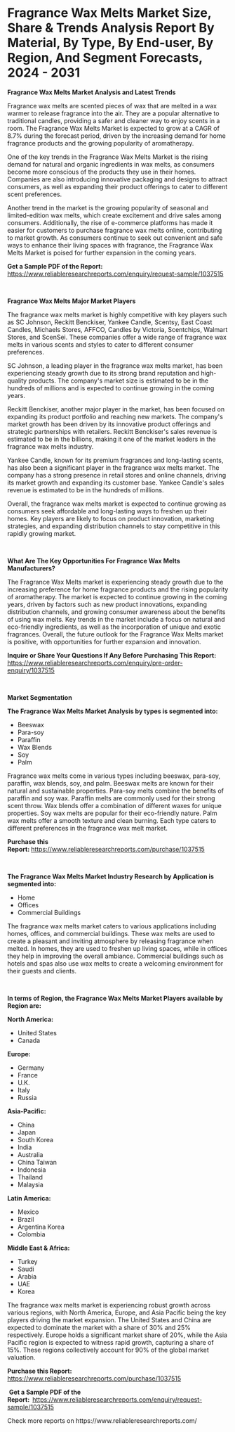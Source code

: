 <p><h1>Fragrance Wax Melts Market Size, Share & Trends Analysis Report By Material, By Type, By End-user, By Region, And Segment Forecasts, 2024 - 2031</h1></p><p><strong>Fragrance Wax Melts Market Analysis and Latest Trends</strong></p>
<p><p>Fragrance wax melts are scented pieces of wax that are melted in a wax warmer to release fragrance into the air. They are a popular alternative to traditional candles, providing a safer and cleaner way to enjoy scents in a room. The Fragrance Wax Melts Market is expected to grow at a CAGR of 8.7% during the forecast period, driven by the increasing demand for home fragrance products and the growing popularity of aromatherapy.</p><p>One of the key trends in the Fragrance Wax Melts Market is the rising demand for natural and organic ingredients in wax melts, as consumers become more conscious of the products they use in their homes. Companies are also introducing innovative packaging and designs to attract consumers, as well as expanding their product offerings to cater to different scent preferences.</p><p>Another trend in the market is the growing popularity of seasonal and limited-edition wax melts, which create excitement and drive sales among consumers. Additionally, the rise of e-commerce platforms has made it easier for customers to purchase fragrance wax melts online, contributing to market growth. As consumers continue to seek out convenient and safe ways to enhance their living spaces with fragrance, the Fragrance Wax Melts Market is poised for further expansion in the coming years.</p></p>
<p><strong>Get a Sample PDF of the Report:&nbsp;</strong> <a href="https://www.reliableresearchreports.com/enquiry/request-sample/1037515">https://www.reliableresearchreports.com/enquiry/request-sample/1037515</a></p>
<p>&nbsp;</p>
<p><strong>Fragrance Wax Melts Major Market Players</strong></p>
<p><p>The fragrance wax melts market is highly competitive with key players such as SC Johnson, Reckitt Benckiser, Yankee Candle, Scentsy, East Coast Candles, Michaels Stores, AFFCO, Candles by Victoria, Scentchips, Walmart Stores, and ScenSei. These companies offer a wide range of fragrance wax melts in various scents and styles to cater to different consumer preferences.</p><p>SC Johnson, a leading player in the fragrance wax melts market, has been experiencing steady growth due to its strong brand reputation and high-quality products. The company's market size is estimated to be in the hundreds of millions and is expected to continue growing in the coming years.</p><p>Reckitt Benckiser, another major player in the market, has been focused on expanding its product portfolio and reaching new markets. The company's market growth has been driven by its innovative product offerings and strategic partnerships with retailers. Reckitt Benckiser's sales revenue is estimated to be in the billions, making it one of the market leaders in the fragrance wax melts industry.</p><p>Yankee Candle, known for its premium fragrances and long-lasting scents, has also been a significant player in the fragrance wax melts market. The company has a strong presence in retail stores and online channels, driving its market growth and expanding its customer base. Yankee Candle's sales revenue is estimated to be in the hundreds of millions.</p><p>Overall, the fragrance wax melts market is expected to continue growing as consumers seek affordable and long-lasting ways to freshen up their homes. Key players are likely to focus on product innovation, marketing strategies, and expanding distribution channels to stay competitive in this rapidly growing market.</p></p>
<p>&nbsp;</p>
<p><strong>What Are The Key Opportunities For Fragrance Wax Melts Manufacturers?</strong></p>
<p><p>The Fragrance Wax Melts market is experiencing steady growth due to the increasing preference for home fragrance products and the rising popularity of aromatherapy. The market is expected to continue growing in the coming years, driven by factors such as new product innovations, expanding distribution channels, and growing consumer awareness about the benefits of using wax melts. Key trends in the market include a focus on natural and eco-friendly ingredients, as well as the incorporation of unique and exotic fragrances. Overall, the future outlook for the Fragrance Wax Melts market is positive, with opportunities for further expansion and innovation.</p></p>
<p><strong>Inquire or Share Your Questions If Any Before Purchasing This Report:</strong> <a href="https://www.reliableresearchreports.com/enquiry/pre-order-enquiry/1037515">https://www.reliableresearchreports.com/enquiry/pre-order-enquiry/1037515</a></p>
<p>&nbsp;</p>
<p><strong>Market Segmentation</strong></p>
<p><strong>The Fragrance Wax Melts Market Analysis by types is segmented into:</strong></p>
<p><ul><li>Beeswax</li><li>Para-soy</li><li>Paraffin</li><li>Wax Blends</li><li>Soy</li><li>Palm</li></ul></p>
<p><p>Fragrance wax melts come in various types including beeswax, para-soy, paraffin, wax blends, soy, and palm. Beeswax melts are known for their natural and sustainable properties. Para-soy melts combine the benefits of paraffin and soy wax. Paraffin melts are commonly used for their strong scent throw. Wax blends offer a combination of different waxes for unique properties. Soy wax melts are popular for their eco-friendly nature. Palm wax melts offer a smooth texture and clean burning. Each type caters to different preferences in the fragrance wax melt market.</p></p>
<p><strong>Purchase this Report:&nbsp;</strong><a href="https://www.reliableresearchreports.com/purchase/1037515">https://www.reliableresearchreports.com/purchase/1037515</a></p>
<p>&nbsp;</p>
<p><strong>The Fragrance Wax Melts Market Industry Research by Application is segmented into:</strong></p>
<p><ul><li>Home</li><li>Offices</li><li>Commercial Buildings</li></ul></p>
<p><p>The fragrance wax melts market caters to various applications including homes, offices, and commercial buildings. These wax melts are used to create a pleasant and inviting atmosphere by releasing fragrance when melted. In homes, they are used to freshen up living spaces, while in offices they help in improving the overall ambiance. Commercial buildings such as hotels and spas also use wax melts to create a welcoming environment for their guests and clients.</p></p>
<p>&nbsp;</p>
<p><strong>In terms of Region, the Fragrance Wax Melts Market Players available by Region are:</strong></p>
<p>
    <p> <strong> North America: </strong>
        <ul>
            <li>United States</li>
            <li>Canada</li>
        </ul>
        </p> 
    <p> <strong> Europe: </strong>
        <ul>
            <li>Germany</li>
            <li>France</li>
            <li>U.K.</li>
            <li>Italy</li>
            <li>Russia</li>
        </ul>
        </p> 
    <p> <strong> Asia-Pacific: </strong>
        <ul>
            <li>China</li>
            <li>Japan</li>
            <li>South Korea</li>
            <li>India</li>
            <li>Australia</li>
            <li>China Taiwan</li>
            <li>Indonesia</li>
            <li>Thailand</li>
            <li>Malaysia</li>
        </ul>
        </p> 
    <p> <strong> Latin America: </strong>
        <ul>
            <li>Mexico</li>
            <li>Brazil</li>
            <li>Argentina Korea</li>
            <li>Colombia</li>
        </ul>
        </p> 
    <p> <strong> Middle East & Africa: </strong>
        <ul>
            <li>Turkey</li>
            <li>Saudi</li>
            <li>Arabia</li>
            <li>UAE</li>
            <li>Korea</li>
        </ul>
    </p>
    </p>
<p><p>The fragrance wax melts market is experiencing robust growth across various regions, with North America, Europe, and Asia Pacific being the key players driving the market expansion. The United States and China are expected to dominate the market with a share of 30% and 25% respectively. Europe holds a significant market share of 20%, while the Asia Pacific region is expected to witness rapid growth, capturing a share of 15%. These regions collectively account for 90% of the global market valuation.</p></p>
<p><strong>Purchase this Report: </strong><a href="https://www.reliableresearchreports.com/purchase/1037515">https://www.reliableresearchreports.com/purchase/1037515</a></p>
<p>&nbsp;<strong>Get a Sample PDF of the Report:&nbsp;&nbsp;</strong><a href="https://www.reliableresearchreports.com/enquiry/request-sample/1037515">https://www.reliableresearchreports.com/enquiry/request-sample/1037515</a></p>
<p><strong></strong></p>
<p>Check more reports on https://www.reliableresearchreports.com/</p>